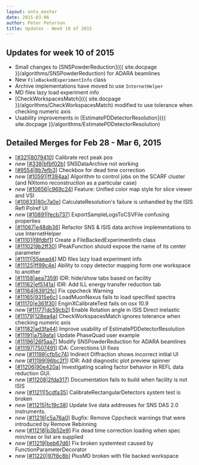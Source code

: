 ```yaml
---
layout: onto_master
date: 2015-03-06
author: Peter Peterson
title: Updates - Week 10 of 2015
---
```

Updates for week 10 of 2015
---------------------------
* Small changes to [SNSPowderReduction]({{ site.docpage }}/algorithms/SNSPowderReduction) for ADARA beamlines
* New `FileBackedExperimentInfo` class
* Archive implementations have moved to use `InternetHelper`
* MD files lazy load experiment info
* [CheckWorkspacesMatch]({{ site.docpage }}/algorithms/CheckWorkspacesMatch) modified to use tolerance when checking numeric axis
* Usability improvements in [EstimatePDDetectorResolution]({{ site.docpage }}/algorithms/EstimatePDDetectorResolution)

Detailed Merges for Feb 28 - Mar 6, 2015
----------------------------------------
* \[[#321](https://github.com/mantidproject/mantid/pull/321)\|[8079410](https://github.com/mantidproject/mantid/commit/807941060af99de59168532ca3a9be1fd53722ee)\] Calibrate rect peak pos
* *new* \[[#338](https://github.com/mantidproject/mantid/pull/338)\|[bfbf02b](https://github.com/mantidproject/mantid/commit/bfbf02b7d1bb0eb3f3a40a386d3e5abfea3db2de)\] SNSDataArchive not working
* \[[#9554](http://trac.mantidproject.org/mantid/ticket/9554)\|[8b7efb3](https://github.com/mantidproject/mantid/commit/8b7efb3e239af0bb04d200db4cc1e6f389e84232)\] Checkbox for dead time correction
* *new* \[[#10591](http://trac.mantidproject.org/mantid/ticket/10591)\|[ff394aa](https://github.com/mantidproject/mantid/commit/ff394aa38bc11d9b9ebb49432fbd780288389eb0)\] Algorithm to control jobs on the SCARF cluster (and NXtomo reconstruction as a particular case)
* *new* \[[#10656](http://trac.mantidproject.org/mantid/ticket/10656)\|[c969c24](https://github.com/mantidproject/mantid/commit/c969c245974b41d33b326a492ee1811524fab70d)\] Feature: Unified color map style for slice viewer and VSI
* \[[#10833](http://trac.mantidproject.org/mantid/ticket/10833)\|[80c7a0e](https://github.com/mantidproject/mantid/commit/80c7a0ecb4e916c2952c433bf8bb3fbef0d3dda7)\] CalculateResolution's failure is unhandled by the ISIS Refl Polref UI
* *new* \[[#10891](http://trac.mantidproject.org/mantid/ticket/10891)\|[fecb737](https://github.com/mantidproject/mantid/commit/fecb737d9e3e0dff54b77b04dce0f5e57482d3ac)\] ExportSampleLogsToCSVFile confusing properties
* \[[#11067](http://trac.mantidproject.org/mantid/ticket/11067)\|[e48db36](https://github.com/mantidproject/mantid/commit/e48db368939db02c0f1c2682db8393f2f04ac534)\] Refactor SNS &amp; ISIS data archive implementations to use InternetHelper
* \[[#11101](http://trac.mantidproject.org/mantid/ticket/11101)\|[f8fdbf1](https://github.com/mantidproject/mantid/commit/f8fdbf188fbf77024d492c8d36c4a94cb693b2c5)\] Create a FileBackedExperimentInfo class
* \[[#11102](http://trac.mantidproject.org/mantid/ticket/11102)\|[9b2ff30](https://github.com/mantidproject/mantid/commit/9b2ff30d948a2169ec86f80ff2503f205f9a2830)\] IPeakFunction should expose the name of its center parameter
* \[[#11111](http://trac.mantidproject.org/mantid/ticket/11111)\|[55aead4](https://github.com/mantidproject/mantid/commit/55aead44f2a3d12e5a04fec773ed548f4c785d81)\] MD files lazy load experiment info
* \[[#11125](http://trac.mantidproject.org/mantid/ticket/11125)\|[ff99c4e](https://github.com/mantidproject/mantid/commit/ff99c4e40b43540fd889a79aad61d21586533827)\] Ability to copy detector mapping form one workspace to another
* \[[#11158](http://trac.mantidproject.org/mantid/ticket/11158)\|[aea7359](https://github.com/mantidproject/mantid/commit/aea735910c9fb941ed1b6917f3d1615661f02833)\] IDR: hide/show tabs based on facility
* \[[#11162](http://trac.mantidproject.org/mantid/ticket/11162)\|[ef5141a](https://github.com/mantidproject/mantid/commit/ef5141a95a16b87e51b8d5013e203197b5ce2558)\] IDR: Add ILL energy transfer reduction tab
* \[[#11164](http://trac.mantidproject.org/mantid/ticket/11164)\|[63912fc](https://github.com/mantidproject/mantid/commit/63912fca554d59a2b4476fd1df64990694ec9980)\] Fix cppcheck Warning
* \[[#11165](http://trac.mantidproject.org/mantid/ticket/11165)\|[9315e6c](https://github.com/mantidproject/mantid/commit/9315e6c84e8d51a72dfeb7f327711b655b6e224e)\] LoadMuonNexus fails to load specified spectra
* \[[#11170](http://trac.mantidproject.org/mantid/ticket/11170)\|[e361f30](https://github.com/mantidproject/mantid/commit/e361f30220aa7ed5c5ada8d299bdbc3f8e35677f)\] EnginXCalibrateTest fails on osx 10.9
* *new* \[[#11177](http://trac.mantidproject.org/mantid/ticket/11177)\|[dc59cb2](https://github.com/mantidproject/mantid/commit/dc59cb265a6e8e03cc7deeb7e4030ef470ba4fa9)\] Enable Rotation angle in ISIS Direct inelastic
* \[[#11179](http://trac.mantidproject.org/mantid/ticket/11179)\|[128ea4a](https://github.com/mantidproject/mantid/commit/128ea4abccdb6ea0fc3c722c5924a823737f2c78)\] CheckWorkspacesMatch ignores tolerance when checking numeric axis
* \[[#11182](http://trac.mantidproject.org/mantid/ticket/11182)\|[ad3fa44](https://github.com/mantidproject/mantid/commit/ad3fa44be338b68b448d4da9a3f60c75cc19d9f3)\] Improve usability of EstimatePDDetectorResolution
* \[[#11191](http://trac.mantidproject.org/mantid/ticket/11191)\|[a759afa](https://github.com/mantidproject/mantid/commit/a759afa7fca90df956aba2091c90a5676688dedb)\] Update PhaseQuad user example
* \[[#11196](http://trac.mantidproject.org/mantid/ticket/11196)\|[26f5aa7](https://github.com/mantidproject/mantid/commit/26f5aa77f7cdc49fba961cfcc10622b1bc5edab3)\] Modify SNSPowderReduction for ADARA beamlines
* \[[#11197](http://trac.mantidproject.org/mantid/ticket/11197)\|[7507491](https://github.com/mantidproject/mantid/commit/750749153e7d64901572f97698dac78414ea5d15)\] IDA: Corrections UI fixes
* *new* \[[#11198](http://trac.mantidproject.org/mantid/ticket/11198)\|[cfb5c74](https://github.com/mantidproject/mantid/commit/cfb5c74fda7494370cc7b0f54de6d0f8a3a4e0ce)\] Indirect Diffraction shows incorrect initial UI
* *new* \[[#11199](http://trac.mantidproject.org/mantid/ticket/11199)\|[96bc2f1](https://github.com/mantidproject/mantid/commit/96bc2f1944d5816a9181d0a6c0b314d89f872068)\] IDR: Add diagnostic plot preview spinner
* \[[#11206](http://trac.mantidproject.org/mantid/ticket/11206)\|[90e420a](https://github.com/mantidproject/mantid/commit/90e420a5a3bf52578f5999e778619f5b1941f52c)\] Investigating scaling factor behavior in REFL data reduction GUI.
* *new* \[[#11208](http://trac.mantidproject.org/mantid/ticket/11208)\|[2fda317](https://github.com/mantidproject/mantid/commit/2fda3171b9992b13d628c8603ef2ae769ffd3940)\] Documentation fails to build when facility is not ISIS
* *new* \[[#11211](http://trac.mantidproject.org/mantid/ticket/11211)\|[5cdfa35](https://github.com/mantidproject/mantid/commit/5cdfa35798eba4cf7d85068224acf135df853d9a)\] CalibrateRectangularDetectors system test is broken
* *new* \[[#11215](http://trac.mantidproject.org/mantid/ticket/11215)\|[fc19c38](https://github.com/mantidproject/mantid/commit/fc19c38895a1a46e3e32e34c1dcb251f490c86d2)\] Update live data addresses for SNS DAS 2.0 instruments.
* *new* \[[#11216](http://trac.mantidproject.org/mantid/ticket/11216)\|[c5a76a0](https://github.com/mantidproject/mantid/commit/c5a76a0d5d89477fdff0d1aa0a09658422b0182c)\] Bugfix: Remove Cppcheck warnings that were introduced by Remove Rebinning
* *new* \[[#11218](http://trac.mantidproject.org/mantid/ticket/11218)\|[b3b52e9](https://github.com/mantidproject/mantid/commit/b3b52e9ca1da4aaae9bf69363fcdeab602e39edf)\] Fix dead time correction loading when spec min/max or list are supplied
* *new* \[[#11219](http://trac.mantidproject.org/mantid/ticket/11219)\|[beb67d6](https://github.com/mantidproject/mantid/commit/beb67d62b0b7c48b4359aebed372c431ffc3b605)\] Fix broken systemtest caused by FunctionParameterDecorator
* *new* \[[#11220](http://trac.mantidproject.org/mantid/ticket/11220)\|[97f8c8b](https://github.com/mantidproject/mantid/commit/97f8c8b9ff37280303b390a8872ad473b63ffb8b)\] PlusMD broken with file backed workspace
